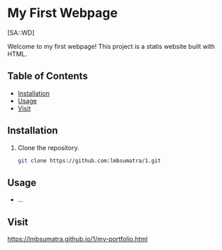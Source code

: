 # My First Webpage
[SA::WD]

Welcome to my first webpage! This project is a statis website built with HTML.

## Table of Contents

- [Installation](#installation)
- [Usage](#usage)
- [Visit](#visit)

## Installation

1. Clone the repository.

   ```bash
   git clone https://github.com:lmbsumatra/1.git

## Usage
- ...

## Visit
https://lmbsumatra.github.io/1/my-portfolio.html
